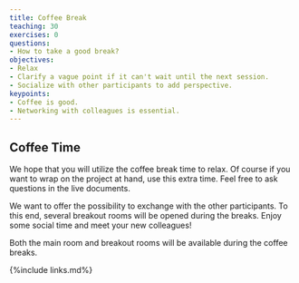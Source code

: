 ```yaml
---
title: Coffee Break
teaching: 30
exercises: 0
questions:
- How to take a good break?
objectives:  
- Relax
- Clarify a vague point if it can't wait until the next session.
- Socialize with other participants to add perspective.
keypoints:
- Coffee is good.
- Networking with colleagues is essential.
---
```


## Coffee Time

We hope that you will utilize the coffee break time to relax. Of course if you want to wrap on the project at hand, use this extra time. Feel free to ask questions in the live documents.

We want to offer the possibility to exchange with the other participants. To this end, several breakout rooms will be opened during the breaks. Enjoy some social time and meet your new colleagues!

<!-- each hosted by a DUNE Computing Consortium member, and could perhaps respond to questions related to your analysis, or of the progress being made by the Consorium.

Breakout Room 1: Heidi Schellman and Spokesperson?  
Breakout Room 2: Michael Kirby and Steven Timm  
Breakout Room 3: Kenneth Herner and Tom Junk  
Breakout Room 4:   -->

Both the main room and breakout rooms will be available during the coffee breaks.

{%include links.md%} 
